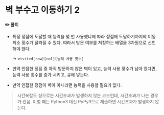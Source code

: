 # 벽 부수고 이동하기 2

**✏️ 풀이**

- 특정 정점에 도달할 때 능력을 몇 번 사용했냐에 따라 정점에 도달하기까지의 이동 최소 횟수가 달라질 수 있다. 따라서 방문 여부를 저장하는 배열을 3차원으로 선언해야 한다.
    
    → `visited[row][col][능력 사용 횟수]`

- 만약 인접한 정점 중 아직 방문하지 않은 벽이 있고, 능력 사용 횟수가 남아 있다면, 능력 사용 횟수를 증가 시키고, 큐에 넣는다.
- 만약 인접한 정점이 벽이 아니라면 능력을 사용할 필요가 없다.

> 시간복잡도 상으로는 시간초과가 발생하지 않는 코드인데, 시간초과가 나는 경우가 있음. 이럴 때는 Python3 대신 PyPy3으로 제출하면 시간초과가 발생하지 않는다.